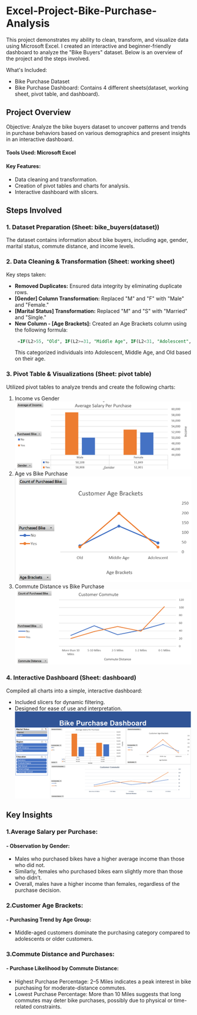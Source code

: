 # Excel-Project-Bike-Purchase-Analysis
This project demonstrates my ability to clean, transform, and visualize data using Microsoft Excel. I created an interactive and beginner-friendly dashboard to analyze the "Bike Buyers" dataset. Below is an overview of the project and the steps involved.

What's Included:
- Bike Purchase Dataset
- Bike Purchase Dashboard: Contains 4 different sheets(dataset, working sheet, pivot table, and dashboard).

## Project Overview
Objective: Analyze the bike buyers dataset to uncover patterns and trends in purchase behaviors based on various demographics and present insights in an interactive dashboard.

#### Tools Used: Microsoft Excel

#### Key Features:
- Data cleaning and transformation.
- Creation of pivot tables and charts for analysis.
- Interactive dashboard with slicers.

## Steps Involved

### 1. Dataset Preparation (Sheet: bike_buyers(dataset))
The dataset contains information about bike buyers, including age, gender, marital status, commute distance, and income levels.

### 2. Data Cleaning & Transformation (Sheet: working sheet)
Key steps taken:   
- **Removed Duplicates:** Ensured data integrity by eliminating duplicate rows.
- **[Gender] Column Transformation:** Replaced "M" and "F" with "Male" and "Female."
- **[Marital Status] Transformation:** Replaced "M" and "S" with "Married" and "Single."
- **New Column - [Age Brackets]:** Created an Age Brackets column using the following formula:
  ```sql
   =IF(L2>55, "Old", IF(L2>=31, "Middle Age", IF(L2<31, "Adolescent", "Invalid")))
  ```
  This categorized individuals into Adolescent, Middle Age, and Old based on their age.

### 3. Pivot Table & Visualizations (Sheet: pivot table)
Utilized pivot tables to analyze trends and create the following charts:
1. Income vs Gender
   ![](https://github.com/Hafsa-Ali/Excel-Project-Bike-Purchase-Analysis/blob/main/chats/avg_salary.PNG)
2. Age vs Bike Purchase
   ![](https://github.com/Hafsa-Ali/Excel-Project-Bike-Purchase-Analysis/blob/main/chats/age_brackets.PNG)
3. Commute Distance vs Bike Purchase
   ![](https://github.com/Hafsa-Ali/Excel-Project-Bike-Purchase-Analysis/blob/main/chats/customer_commute.PNG)

### 4. Interactive Dashboard (Sheet: dashboard)
Compiled all charts into a simple, interactive dashboard:
- Included slicers for dynamic filtering.
- Designed for ease of use and interpretation.
  ![](https://github.com/Hafsa-Ali/Excel-Project-Bike-Purchase-Analysis/blob/main/chats/Dashboard.PNG)

## Key Insights
### 1.Average Salary per Purchase:
#### - Observation by Gender:
  - Males who purchased bikes have a higher average income than those who did not.
  - Similarly, females who purchased bikes earn slightly more than those who didn’t.
  - Overall, males have a higher income than females, regardless of the purchase decision.
### 2.Customer Age Brackets:
#### - Purchasing Trend by Age Group:
  - Middle-aged customers dominate the purchasing category compared to adolescents or older customers.
### 3.Commute Distance and Purchases:
#### - Purchase Likelihood by Commute Distance:
  - Highest Purchase Percentage: 2–5 Miles indicates a peak interest in bike purchasing for moderate-distance commutes.
  - Lowest Purchase Percentage: More than 10 Miles suggests that long commutes may deter bike purchases, possibly due to physical or time-related constraints.
